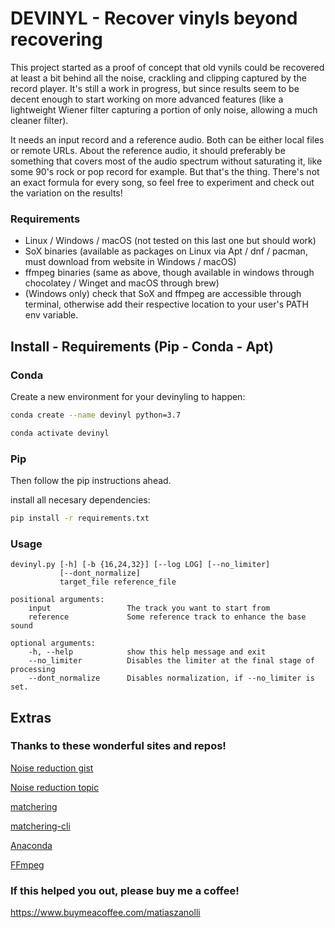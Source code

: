 # DEVINYL - Recover vinyls beyond recovering

This project started as a proof of concept that old vynils could be recovered at least a bit behind all the noise, crackling and clipping captured by the record player. It's still a work in progress, but since results seem to be decent enough to start working on more advanced features (like a lightweight Wiener filter capturing a portion of only noise, allowing a much cleaner filter).

It needs an input record and a reference audio. Both can be either local files or remote URLs. 
About the reference audio, it should preferably be something that covers most of the audio spectrum without saturating it, like some 90's rock or pop record for example. But that's the thing. There's not an exact formula for every song, so feel free to experiment and check out the variation on the results!

### Requirements

* Linux / Windows / macOS (not tested on this last one but should work)
* SoX binaries (available as packages on Linux via Apt / dnf / pacman, must download from website in Windows / macOS)
* ffmpeg binaries (same as above, though available in windows through chocolatey / Winget and macOS through brew)
* (Windows only) check that SoX and ffmpeg are accessible through terminal, otherwise add their respective location to your user's PATH env variable.

## Install - Requirements (Pip - Conda - Apt)

### Conda

Create a new environment for your devinyling to happen:

```bash
conda create --name devinyl python=3.7

conda activate devinyl
```

### Pip

Then follow the pip instructions ahead.

install all necesary dependencies:

```bash
pip install -r requirements.txt
```

### Usage

```
devinyl.py [-h] [-b {16,24,32}] [--log LOG] [--no_limiter]
           [--dont_normalize]
           target_file reference_file

positional arguments:
    input                 The track you want to start from
    reference             Some reference track to enhance the base sound

optional arguments:
    -h, --help            show this help message and exit
    --no_limiter          Disables the limiter at the final stage of processing
    --dont_normalize      Disables normalization, if --no_limiter is set.
```
## Extras

### Thanks to these wonderful sites and repos!

[Noise reduction gist](https://github.com/dodiku/noise_reduction/blob/master/noise.py)

[Noise reduction topic](http://dsp.stackexchange.com/search?q=noise+reduction/)

[matchering](https://github.com/sergree/matchering)

[matchering-cli](https://github.com/sergree/matchering-cli)

[Anaconda](https://www.anaconda.com/products/individual#Downloads)

[FFmpeg](https://www.ffmpeg.org/download.html)


### If this helped you out, please buy me a coffee!

https://www.buymeacoffee.com/matiaszanolli
